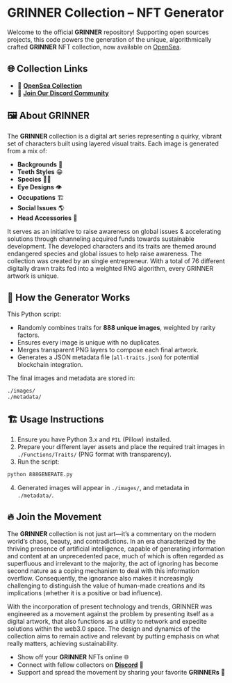 
# GRINNER Collection – NFT Generator

Welcome to the official **GRINNER** repository! Supporting open sources projects, this code powers the generation of the unique, algorithmically crafted **GRINNER** NFT collection, now available on [OpenSea](https://opensea.io/collection/grinner/overview).

## 🌐 Collection Links

- 🌊 **[OpenSea Collection](https://opensea.io/collection/grinner/overview)**
- 💬 **[Join Our Discord Community](https://discord.gg/YNyzJkyEN9)**

## 🖼️ About GRINNER

The **GRINNER** collection is a digital art series representing a quirky, vibrant set of characters built using layered visual traits. Each image is generated from a mix of:
- **Backgrounds** 🌈
- **Teeth Styles** 😁
- **Species** 🦁🐼
- **Eye Designs** 👁️
- **Occupations** 🏗️
- **Social Issues** 🌎
- **Head Accessories** 👑

 It serves as an initiative to raise awareness on global issues & accelerating solutions through channeling acquired funds towards sustainable development. The developed characters and its traits are themed around endangered species and global issues to help raise awareness. The collection was created by an single entrepreneur. With a total of 76 different digitally drawn traits fed into a weighted RNG algorithm, every GRINNER artwork is unique.

## 📜 How the Generator Works

This Python script:
- Randomly combines traits for **888 unique images**, weighted by rarity factors.
- Ensures every image is unique with no duplicates.
- Merges transparent PNG layers to compose each final artwork.
- Generates a JSON metadata file (`all-traits.json`) for potential blockchain integration.

The final images and metadata are stored in:
```
./images/
./metadata/
```

## 🏗️ Usage Instructions

1. Ensure you have Python 3.x and `PIL` (Pillow) installed.
2. Prepare your different layer assets and place the required trait images in `./Functions/Traits/` (PNG format with transparency).
4. Run the script:
```bash
python 888GENERATE.py
```
4. Generated images will appear in `./images/`, and metadata in `./metadata/`.

## 🔥 Join the Movement

The **GRINNER** collection is not just art—it’s a commentary on the modern world’s chaos, beauty, and contradictions. In an era characterized by the thriving presence of artificial intelligence, capable of generating information and content at an unprecedented pace, much of which is often regarded as superfluous and irrelevant to the majority, the act of ignoring has become second nature as a coping mechanism to deal with this information overflow. Consequently, the ignorance also makes it increasingly challenging to distinguish the value of human-made creations and its implications (whether it is a positive or bad influence).

With the incorporation of present technology and trends, GRINNER was engineered as a movement against the problem by presenting itself as a digital artwork, that also functions as a utility to network and expedite solutions within the web3.0 space. The design and dynamics of the collection aims to remain active and relevant by putting emphasis on what really matters, achieving sustainability.

- Show off your **GRINNER** NFTs online 🌐
- Connect with fellow collectors on **[Discord](https://discord.gg/YNyzJkyEN9)** 💬
- Support and spread the movement by sharing your favorite **GRINNERs** 📢
